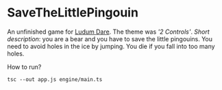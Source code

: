 # SaveTheLittlePingouin
An unfinished game for [Ludum Dare](http://www.ludumdare.com). The theme was *'2 Controls'*.
*Short description*: you are a bear and you have to save the little pingouins. You need to avoid holes in the ice by jumping. You die if you fall into too many holes.

How to run?

    tsc --out app.js engine/main.ts